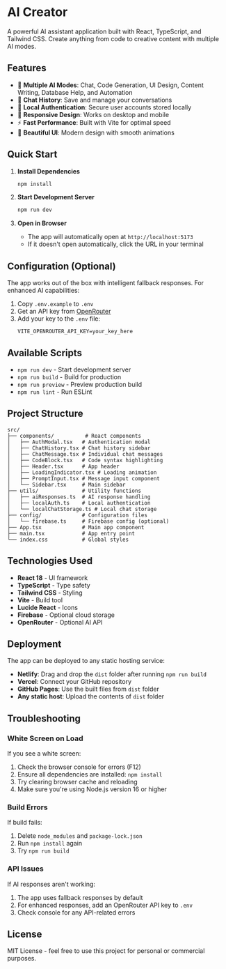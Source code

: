 # AI Creator

A powerful AI assistant application built with React, TypeScript, and Tailwind CSS. Create anything from code to creative content with multiple AI modes.

## Features

- 🤖 **Multiple AI Modes**: Chat, Code Generation, UI Design, Content Writing, Database Help, and Automation
- 💬 **Chat History**: Save and manage your conversations
- 🔐 **Local Authentication**: Secure user accounts stored locally
- 📱 **Responsive Design**: Works on desktop and mobile
- ⚡ **Fast Performance**: Built with Vite for optimal speed
- 🎨 **Beautiful UI**: Modern design with smooth animations

## Quick Start

1. **Install Dependencies**
   ```bash
   npm install
   ```

2. **Start Development Server**
   ```bash
   npm run dev
   ```

3. **Open in Browser**
   - The app will automatically open at `http://localhost:5173`
   - If it doesn't open automatically, click the URL in your terminal

## Configuration (Optional)

The app works out of the box with intelligent fallback responses. For enhanced AI capabilities:

1. Copy `.env.example` to `.env`
2. Get an API key from [OpenRouter](https://openrouter.ai/keys)
3. Add your key to the `.env` file:
   ```
   VITE_OPENROUTER_API_KEY=your_key_here
   ```

## Available Scripts

- `npm run dev` - Start development server
- `npm run build` - Build for production
- `npm run preview` - Preview production build
- `npm run lint` - Run ESLint

## Project Structure

```
src/
├── components/          # React components
│   ├── AuthModal.tsx   # Authentication modal
│   ├── ChatHistory.tsx # Chat history sidebar
│   ├── ChatMessage.tsx # Individual chat messages
│   ├── CodeBlock.tsx   # Code syntax highlighting
│   ├── Header.tsx      # App header
│   ├── LoadingIndicator.tsx # Loading animation
│   ├── PromptInput.tsx # Message input component
│   └── Sidebar.tsx     # Main sidebar
├── utils/              # Utility functions
│   ├── aiResponses.ts  # AI response handling
│   ├── localAuth.ts    # Local authentication
│   └── localChatStorage.ts # Local chat storage
├── config/             # Configuration files
│   └── firebase.ts     # Firebase config (optional)
├── App.tsx             # Main app component
├── main.tsx            # App entry point
└── index.css           # Global styles
```

## Technologies Used

- **React 18** - UI framework
- **TypeScript** - Type safety
- **Tailwind CSS** - Styling
- **Vite** - Build tool
- **Lucide React** - Icons
- **Firebase** - Optional cloud storage
- **OpenRouter** - Optional AI API

## Deployment

The app can be deployed to any static hosting service:

- **Netlify**: Drag and drop the `dist` folder after running `npm run build`
- **Vercel**: Connect your GitHub repository
- **GitHub Pages**: Use the built files from `dist` folder
- **Any static host**: Upload the contents of `dist` folder

## Troubleshooting

### White Screen on Load
If you see a white screen:
1. Check the browser console for errors (F12)
2. Ensure all dependencies are installed: `npm install`
3. Try clearing browser cache and reloading
4. Make sure you're using Node.js version 16 or higher

### Build Errors
If build fails:
1. Delete `node_modules` and `package-lock.json`
2. Run `npm install` again
3. Try `npm run build`

### API Issues
If AI responses aren't working:
1. The app uses fallback responses by default
2. For enhanced responses, add an OpenRouter API key to `.env`
3. Check console for any API-related errors

## License

MIT License - feel free to use this project for personal or commercial purposes.